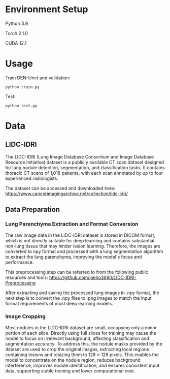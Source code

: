 # Environment Setup

Python 3.9

Torch 2.1.0

CUDA 12.1

# Usage

Train DEN-Unet and validation:

`python train.py`

Test:

`python test.py`

# Data

## LIDC-IDRI

The LIDC-IDRI (Lung Image Database Consortium and Image Database Resource Initiative) dataset is a publicly available CT scan dataset designed for lung nodule detection, segmentation, and classification tasks. It contains thoracic CT scans of 1,018 patients, with each scan annotated by up to four experienced radiologists.

The dataset can be accessed and downloaded here: https://www.cancerimagingarchive.net/collection/lidc-idri/

## Data Preparation

### Lung Parenchyma Extraction and Format Conversion

The raw image data in the LIDC-IDRI dataset is stored in DICOM format, which is not directly suitable for deep learning and contains substantial non-lung tissue that may hinder lesion learning. Therefore, the images are converted to npy format and processed with a lung segmentation algorithm to extract the lung parenchyma, improving the model's focus and performance.

This preprocessing step can be referred to from the following public resources and tools: https://github.com/jaeho3690/LIDC-IDRI-Preprocessing

After extracting and saving the processed lung images in .npy format, the next step is to convert the .npy files to .png images to match the input format requirements of most deep learning models.

### Image Cropping

Most nodules in the LIDC-IDRI dataset are small, occupying only a minor portion of each slice. Directly using full slices for training may cause the model to focus on irrelevant background, affecting classification and segmentation accuracy. To address this, the nodule masks provided by the dataset are used to crop the original images, extracting local regions containing lesions and resizing them to 128 × 128 pixels. This enables the model to concentrate on the nodule region, reduces background interference, improves nodule identification, and ensures consistent input data, supporting stable training and lower computational cost.
